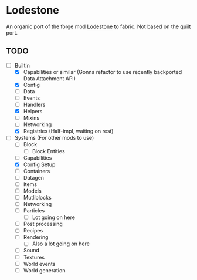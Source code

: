 # Lodestone
An organic port of the forge mod [Lodestone](https://github.com/LodestarMC/Lodestone) to fabric. Not based on the quilt port.

## TODO
- [ ] Builtin
  - [x] Capabilities or similar (Gonna refactor to use recently backported Data Attachment API)
  - [x] Config
  - [ ] Data
  - [ ] Events
  - [ ] Handlers
  - [x] Helpers
  - [ ] Mixins
  - [ ] Networking
  - [x] Registries (Half-impl, waiting on rest)
- [ ] Systems (For other mods to use)
  - [ ] Block
    - [ ] Block Entities
  - [ ] Capabilities
  - [x] Config Setup
  - [ ] Containers
  - [ ] Datagen
  - [ ] Items
  - [ ] Models
  - [ ] Mutliblocks
  - [ ] Networking
  - [ ] Particles
    - [ ] Lot going on here
  - [ ] Post processing
  - [ ] Recipes
  - [ ] Rendering
    - [ ] Also a lot going on here
  - [ ] Sound
  - [ ] Textures
  - [ ] World events
  - [ ] World generation
